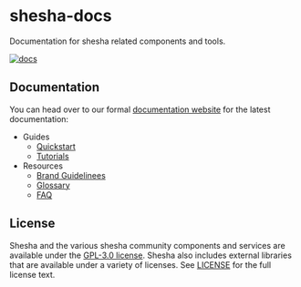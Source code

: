 # shesha-docs
Documentation for shesha related components and tools.

[![docs](https://readthedocs.org/projects/shesha-docs/badge/?version=latest)](https://shesha-docs.readthedocs.io/en/latest/?badge=latest)

## Documentation

You can head over to our formal [documentation website](https://shesha-docs.readthedocs.io/en/latest/) for the latest documentation:

- Guides
  - [Quickstart]()
  - [Tutorials]()
- Resources
  - [Brand Guidelinees]()
  - [Glossary]()
  - [FAQ]()

## License

Shesha and the various shesha community components and services are available under the [GPL-3.0 license](https://opensource.org/licenses/GPL-3.0). Shesha also includes external libraries that are available under a variety of licenses. See [LICENSE](https://github.com/boxfusion/shesha-docs/blob/HEAD/LICENSE) for the full license text.